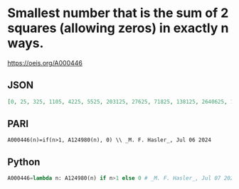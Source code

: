 # Smallest number that is the sum of 2 squares \(allowing zeros\) in exactly n ways\.
https://oeis.org/A000446
## JSON
```JSON
[0, 25, 325, 1105, 4225, 5525, 203125, 27625, 71825, 138125, 2640625, 160225, 17850625, 1221025, 1795625, 801125, 1650390625, 2082925, 49591064453125, 4005625, 44890625, 2158203125, 30525625, 5928325, 303460625, 53955078125]
```
## PARI
```PARI
A000446(n)=if(n>1, A124980(n), 0) \\ _M. F. Hasler_, Jul 06 2024
```
## Python
```Python
A000446=lambda n: A124980(n) if n>1 else 0 # _M. F. Hasler_, Jul 07 2024
```
